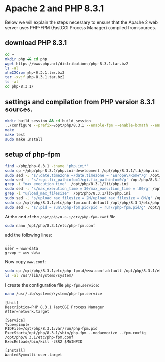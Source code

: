 # Apache 2 and PHP 8.3.1

Below we will explain the steps necessary to ensure that the Apache 2 web server uses PHP-FPM (FastCGI Process Manager) compiled from sources.

## download PHP 8.3.1

```bash
cd ~
mkdir php && cd php
wget https://www.php.net/distributions/php-8.3.1.tar.bz2
ls -al
sha256sum php-8.3.1.tar.bz2
tar -xvjf php-8.3.1.tar.bz2
ls -al
cd php-8.3.1/
```

## settings and compilation from PHP version 8.3.1 sources.

```bash
mkdir build_session && cd build_session
../configure --prefix=/opt/php/8.3.1 --enable-fpm --enable-bcmath --enable-opcache --enable-ftp --with-openssl-dir=/usr/bin/openssl --disable-cgi --enable-mbstring --with-curl --with-pdo-mysql --enable-intl --with-zlib --with-bz2 --enable-gd --with-jpeg --with-gettext --with-gmp --with-xsl --enable-zts --enable-gcov --enable-debug
make
make test
sudo make install
```

## setup of php-fpm

```bash
find ~/php/php-8.3.1 -iname 'php.ini*'
sudo cp ~/php/php-8.3.1/php.ini-development /opt/php/8.3.1/lib/php.ini
sudo sed -i 's/;date.timezone =/date.timezone = "Europe\/Rome"/g' /opt/php/8.3.1/lib/php.ini
sudo sed -i 's/;cgi.fix_pathinfo=1/cgi.fix_pathinfo=0/g' /opt/php/8.3.1/lib/php.ini
grep -i "max_execution_time"  /opt/php/8.3.1/lib/php.ini
sudo sed -i 's/max_execution_time = 30/max_execution_time = 100/g' /opt/php/8.3.1/lib/php.ini
grep -i "upload_max_filesize"  /opt/php/8.3.1/lib/php.ini
sudo sed -i 's/upload_max_filesize = 2M/upload_max_filesize = 8M/g' /opt/php/8.3.1/lib/php.ini
sudo cp /opt/php/8.3.1/etc/php-fpm.conf.default /opt/php/8.3.1/etc/php-fpm.conf
sudo sed -i 's/;pid = run\/php-fpm.pid/pid = run\/php-fpm.pid/g' /opt/php/8.3.1/etc/php-fpm.conf
```

At the end of the `/opt/php/8.3.1/etc/php-fpm.conf` file 

```bash
sudo nano /opt/php/8.3.1/etc/php-fpm.conf
```

add the following lines:

```text
...
user = www-data
group = www-data
```

Now copy `www.conf`:

```bash
sudo cp /opt/php/8.3.1/etc/php-fpm.d/www.conf.default /opt/php/8.3.1/etc/php-fpm.d/www.conf
ls -al /usr/lib/systemd/system/
```

I create the configuration file `php-fpm.service`:

```bash
nano /usr/lib/systemd/system/php-fpm.service
```

```text
[Unit]
Description=PHP 8.3.1 FastCGI Process Manager
After=network.target

[Service]
Type=simple
PIDFile=/opt/php/8.3.1/var/run/php-fpm.pid
ExecStart=/opt/php/8.3.1/sbin/php-fpm --nodaemonize --fpm-config /opt/php/8.3.1/etc/php-fpm.conf
ExecReload=/bin/kill -USR2 $MAINPID

[Install]
WantedBy=multi-user.target
```
